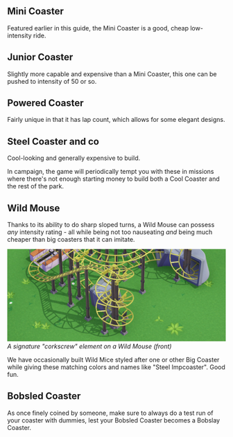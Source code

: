 ## Mini Coaster
Featured earlier in this guide, the Mini Coaster is a good, cheap low-intensity ride.

## Junior Coaster
Slightly more capable and expensive than a Mini Coaster, this one can be pushed to intensity of 50 or so.

## Powered Coaster
Fairly unique in that it has lap count, which allows for some elegant designs.

## Steel Coaster and co
Cool-looking and generally expensive to build.

In campaign, the game will periodically tempt you with these in missions where there's not enough starting money to build both a Cool Coaster and the rest of the park.

## Wild Mouse
Thanks to its ability to do sharp sloped turns, a Wild Mouse can possess *any* intensity rating - all while being not too nauseating *and* being much cheaper than big coasters that it can imitate.

![](img/wild-mouse-corkscrew.jpg)
*A signature "corkscrew" element on a Wild Mouse (front)*

We have occasionally built Wild Mice styled after one or other Big Coaster while giving these matching colors and names like "Steel Impcoaster". Good fun.

## Bobsled Coaster
As once finely coined by someone, make sure to always do a test run of your coaster with dummies, lest your Bobsled Coaster becomes a Bobslay Coaster.